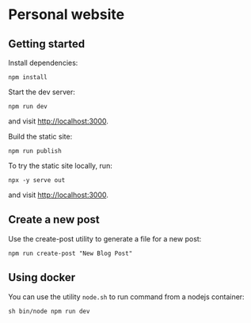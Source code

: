 # Personal website

## Getting started

Install dependencies:

```
npm install
```

Start the dev server:

```
npm run dev
```

and visit [http://localhost:3000](http://localhost:3000).

Build the static site:

```
npm run publish
```

To try the static site locally, run:

```
npx -y serve out
```

and visit [http://localhost:3000](http://localhost:3000).

## Create a new post

Use the create-post utility to generate a file for a new post:

```
npm run create-post "New Blog Post"
```

## Using docker

You can use the utility `node.sh` to run command from a nodejs container:

```
sh bin/node npm run dev
```
